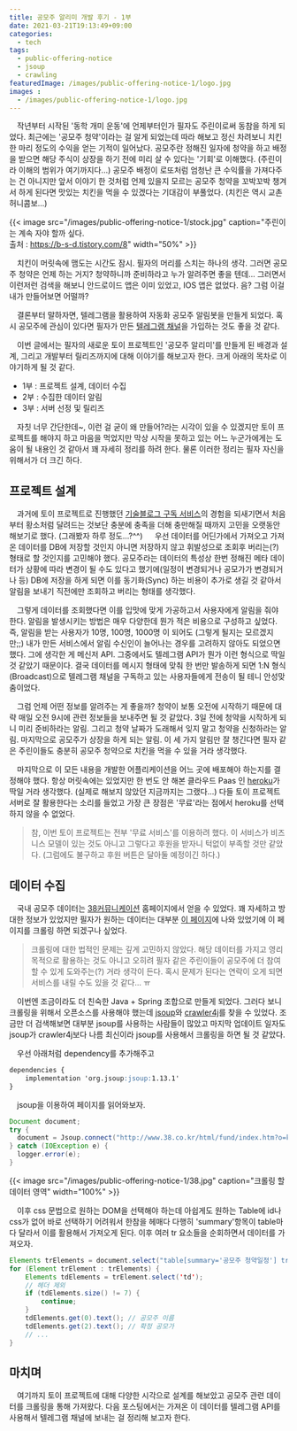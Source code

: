 ```yaml
---
title: 공모주 알리미 개발 후기 - 1부
date: 2021-03-21T19:13:49+09:00
categories:
  - tech
tags: 
  - public-offering-notice
  - jsoup
  - crawling
featuredImage: /images/public-offering-notice-1/logo.jpg
images :
  - /images/public-offering-notice-1/logo.jpg
---
```


　﻿작년부터 시작된 '동학 개미 운동'에 언제부터인가 필자도 주린이로써 동참을 하게 되었다. 최근에는 '공모주 청약'이라는 걸 알게 되었는데 따라 해보고 정신 차려보니 치킨 한 마리 정도의 수익을 얻는 기적이 일어났다. 공모주란 정해진 일자에 청약을 하고 배정을 받으면 해당 주식이 상장을 하기 전에 미리 살 수 있다는 '기회'로 이해했다. (주린이라 이해의 범위가 여기까지다...) 공모주 배정이 로또처럼 엄청난 큰 수익률을 가져다주는 건 아니지만 앞서 이야기 한 것처럼 언제 있을지 모르는 공모주 청약을 꼬박꼬박 챙겨서 하게 된다면 맛있는 치킨을 먹을 수 있겠다는 기대감이 부풀었다. (치킨은 역시 교촌 허니콤보...)

{{< image src="/images/public-offering-notice-1/stock.jpg" caption="주린이는 계속 자야 할까 싶다.<br> 출처 : https://b-s-d.tistory.com/8" width="50%" >}}

　﻿치킨이 머릿속에 맴도는 시간도 잠시. 필자의 머리를 스치는 하나의 생각. 그러면 공모주 청약은 언제 하는 거지? 청약하니까 준비하라고 누가 알려주면 좋을 텐데... 그러면서 이런저런 검색을 해보니 안드로이드 앱은 이미 있었고, IOS 앱은 없었다. 음? 그럼 이걸 내가 만들어보면 어떨까?

　﻿결론부터 말하자면, 텔레그램을 활용하여 자동화 공모주 알림봇을 만들게 되었다. 혹시 공모주에 관심이 있다면 필자가 만든 [텔레그램 채널](https://t.me/PublicOfferingNotice)을 가입하는 것도 좋을 것 같다.﻿

　﻿이번 글에서는 필자의 새로운 토이 프로젝트인 '공모주 알리미'를 만들게 된 배경과 설계, 그리고 개발부터 릴리즈까지에 대해 이야기를 해보고자 한다. 크게 아래의 목차로 이야기하게 될 것 같다.
- 1부 : 프로젝트 설계, 데이터 수집
- 2부 : 수집한 데이터 알림
- 3부 : 서버 선정 및 릴리즈

　﻿자칫 너무 간단한데\~, 이런 걸 굳이 왜 만들어?라는 시각이 있을 수 있겠지만 토이 프로젝트를 해야지 하고 마음을 먹었지만 막상 시작을 못하고 있는 어느 누군가에게는 도움이 될 내용인 것 같아서 꽤 자세히 정리를 하려 한다. 물론 이러한 정리는 필자 자신을 위해서가 더 크긴 하다.

## 프로젝트 설계
　﻿과거에 토이 프로젝트로 진행했던 [기술블로그 구독 서비스](http://daily-devblog.com/)의 경험을 되새기면서 처음부터 황소처럼 달려드는 것보단 충분에 충족을 더해 충만해질 때까지 고민을 오랫동안 해보기로 했다. (그래봤자 하루 정도...?^^)
　﻿
우선 데이터를 어딘가에서 가져오고 가져온 데이터를 DB에 저장할 것인지 아니면 저장하지 않고 휘발성으로 조회후 버리는(?) 형태로 할 것인지를 고민해야 했다. 공모주라는 데이터의 특성상 한번 정해진 메타 데이터가 상황에 따라 변경이 될 수도 있다고 했기에(일정이 변경되거나 공모가가 변경되거나 등) DB에 저장을 하게 되면 이를 동기화(Sync) 하는 비용이 추가로 생길 것 같아서 알림을 보내기 직전에만 조회하고 버리는 형태를 생각했다.

　그렇게 데이터를 조회했다면 이를 입맛에 맞게 가공하고서 사용자에게 알림을 줘야 한다. 알림을 발생시키는 방법은 매우 다양한데 뭔가 적은 비용으로 구성하고 싶었다. 즉, 알림을 받는 사용자가 10명, 100명, 1000명 이 되어도 (그렇게 될지는 모르겠지만;;) 내가 만든 서비스에서 알림 수신인이 늘어나는 경우를 고려하지 않아도 되었으면 했다. 그에 생각한 게 메신저 API. 그중에서도 텔레그램 API가 뭔가 이런 형식으로 딱일 것 같았기 때문이다. 결국 데이터를 메시지 형태에 맞춰 한 번만 발송하게 되면 1:N 형식(Broadcast)으로 텔레그램 채널을 구독하고 있는 사용자들에게 전송이 될 테니 안성맞춤이었다.

　그럼 언제 어떤 정보를 알려주는 게 좋을까? 청약이 보통 오전에 시작하기 때문에 대략 매일 오전 9시에 관련 정보들을 보내주면 될 것 같았다. 3일 전에 청약을 시작하게 되니 미리 준비하라는 알림. 그리고 청약 날짜가 도래해서 잊지 말고 청약을 신청하라는 알림. 마지막으로 공모주가 상장을 하게 되는 알림. 이 세 가지 알림만 잘 챙긴다면 필자 같은 주린이들도 충분히 공모주 청약으로 치킨을 먹을 수 있을 거라 생각했다.

　마지막으로 이 모든 내용을 개발한 어플리케이션을 어느 곳에 배포해야 하는지를 결정해야 했다. 항상 머릿속에는 있었지만 한 번도 안 해본 클라우드 Paas 인 [heroku](https://dashboard.heroku.com/)가 딱일 거라 생각했다. (실제로 해보지 않았던 지금까지는 그랬다...) 다들 토이 프로젝트 서버로 잘 활용한다는 소리를 들었고 가장 큰 장점은 '무료'라는 점에서 heroku를 선택하지 않을 수 없었다.

> ﻿참, 이번 토이 프로젝트는 전부 '무료 서비스'를 이용하려 했다. 이 서비스가 비즈니스 모델이 있는 것도 아니고 그렇다고 후원을 받자니 턱없이 부족할 것만 같았다. (그럼에도 불구하고 후원 버튼은 달아둘 예정이긴 하다.)

## 데이터 수집
　﻿국내 공모주 데이터는 [38커뮤니케이션](http://38.co.kr/) 홈페이지에서 얻을 수 있었다. 꽤 자세하고 방대한 정보가 있었지만 필자가 원하는 데이터는 대부분 [이 페이지](http://www.38.co.kr/html/fund/index.htm?o=k)에 나와 있었기에 이 페이지를 크롤링 하면 되겠구나 싶었다.﻿

> ﻿크롤링에 대한 법적인 문제는 깊게 고민하지 않았다. 해당 데이터를 가지고 영리목적으로 활용하는 것도 아니고 오히려 필자 같은 주린이들이 공모주에 더 참여할 수 있게 도와주는(?) 거라 생각이 든다. 혹시 문제가 된다는 연락이 오게 되면 서비스를 내릴 수도 있을 것 같다... ㅠ

　﻿이번엔 조금이라도 더 친숙한 Java + Spring 조합으로 만들게 되었다. 그러다 보니 크롤링을 위해서 오픈소스를 사용해야 했는데 [jsoup](https://github.com/jhy/jsoup)와 [crawler4j](https://github.com/yasserg/crawler4j)를 찾을 수 있었다. 조금만 더 검색해보면 대부분 jsoup를 사용하는 사람들이 많았고 마지막 업데이트 일자도 jsoup가 crawler4j보다 나름 최신이라 jsoup를 사용해서 크롤링을 하면 될 것 같았다.﻿

　우선 아래처럼 dependency를 추가해주고

```markdown
dependencies {
    implementation 'org.jsoup:jsoup:1.13.1'
}
```

　jsoup을 이용하여 페이지를 읽어와보자.

```java
Document document;
try {
  document = Jsoup.connect("http://www.38.co.kr/html/fund/index.htm?o=k").get();
} catch (IOException e) {
  logger.error(e);
}
```
{{< image src="/images/public-offering-notice-1/38.jpg" caption="크롤링 할 데이터 영역" width="100%" >}}

　﻿이후 css 문법으로 원하는 DOM을 선택해야 하는데 아쉽게도 원하는 Table에 id나 css가 없어 바로 선택하기 어려워서 한참을 헤매다 다행히 'summary'항목이 table마다 달라서 이를 활용해서 가져오게 된다. 이후 여러 tr 요소들을 순회하면서 데이터를 가져오자.

```java
Elements trElements = document.select("table[summary='공모주 청약일정'] tr");
for (Element trElement : trElements) {
	Elements tdElements = trElement.select('td');
	// 헤더 제외
	if (tdElements.size() != 7) {
		continue;
	}
	tdElements.get(0).text(); // 공모주 이름
	tdElements.get(2).text(); // 확정 공모가 
	// ...
}
```

## 마치며
　﻿여기까지 토이 프로젝트에 대해 다양한 시각으로 설계를 해보았고 공모주 관련 데이터를 크롤링을 통해 가져왔다. 다음 포스팅에서는 가져온 이 데이터를 텔레그램 API를 사용해서 텔레그램 채널에 보내는 걸 정리해 보고자 한다.
